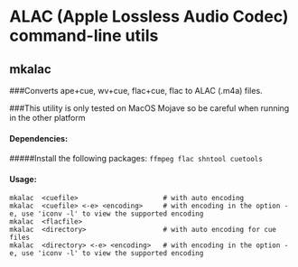 # ALAC (Apple Lossless Audio Codec) command-line utils

## mkalac

###Converts ape+cue, wv+cue, flac+cue, flac to ALAC (.m4a) files.

###This utility is only tested on MacOS Mojave so be careful when running in the other platform

#### Dependencies:
#####Install the following packages: `ffmpeg flac shntool cuetools`

#### Usage:
	mkalac  <cuefile>                     # with auto encoding
	mkalac  <cuefile> <-e> <encoding>     # with encoding in the option -e, use 'iconv -l' to view the supported encoding
	mkalac  <flacfile>
	mkalac  <directory>                   # with auto encoding for cue files
	mkalac  <directory> <-e> <encoding>   # with encoding in the option -e, use 'iconv -l' to view the supported encoding
